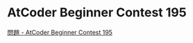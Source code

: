 AtCoder Beginner Contest 195
===

[問題 - AtCoder Beginner Contest 195](https://atcoder.jp/contests/abc195/tasks)